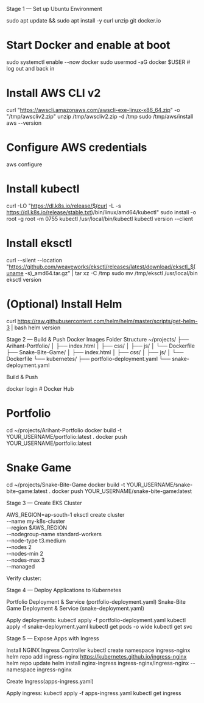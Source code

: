 Stage 1 — Set up Ubuntu Environment

sudo apt update && sudo apt install -y curl unzip git docker.io

# Start Docker and enable at boot
sudo systemctl enable --now docker
sudo usermod -aG docker $USER  # log out and back in

# Install AWS CLI v2
curl "https://awscli.amazonaws.com/awscli-exe-linux-x86_64.zip" -o "/tmp/awscliv2.zip"
unzip /tmp/awscliv2.zip -d /tmp
sudo /tmp/aws/install
aws --version

# Configure AWS credentials
aws configure

# Install kubectl
curl -LO "https://dl.k8s.io/release/$(curl -L -s https://dl.k8s.io/release/stable.txt)/bin/linux/amd64/kubectl"
sudo install -o root -g root -m 0755 kubectl /usr/local/bin/kubectl
kubectl version --client

# Install eksctl
curl --silent --location "https://github.com/weaveworks/eksctl/releases/latest/download/eksctl_$(uname -s)_amd64.tar.gz" | tar xz -C /tmp
sudo mv /tmp/eksctl /usr/local/bin
eksctl version

# (Optional) Install Helm
curl https://raw.githubusercontent.com/helm/helm/master/scripts/get-helm-3 | bash
helm version



Stage 2 — Build & Push Docker Images
Folder Structure
~/projects/
├── Arihant-Portfolio/
│   ├── index.html
│   ├── css/
│   ├── js/
│   └── Dockerfile
├── Snake-Bite-Game/
│   ├── index.html
│   ├── css/
│   ├── js/
│   └── Dockerfile
└── kubernetes/
    ├── portfolio-deployment.yaml
    └── snake-deployment.yaml



Build & Push

docker login  # Docker Hub
# Portfolio
cd ~/projects/Arihant-Portfolio
docker build -t YOUR_USERNAME/portfolio:latest .
docker push YOUR_USERNAME/portfolio:latest

# Snake Game
cd ~/projects/Snake-Bite-Game
docker build -t YOUR_USERNAME/snake-bite-game:latest .
docker push YOUR_USERNAME/snake-bite-game:latest



Stage 3 — Create EKS Cluster


AWS_REGION=ap-south-1
eksctl create cluster \
  --name my-k8s-cluster \
  --region $AWS_REGION \
  --nodegroup-name standard-workers \
  --node-type t3.medium \
  --nodes 2 \
  --nodes-min 2 \
  --nodes-max 3 \
  --managed


Verify cluster:

Stage 4 — Deploy Applications to Kubernetes

Portfolio Deployment & Service (portfolio-deployment.yaml)
Snake-Bite Game Deployment & Service (snake-deployment.yaml)

Apply deployments:
kubectl apply -f portfolio-deployment.yaml
kubectl apply -f snake-deployment.yaml
kubectl get pods -o wide
kubectl get svc


Stage 5 — Expose Apps with Ingress

Install NGINX Ingress Controller
kubectl create namespace ingress-nginx
helm repo add ingress-nginx https://kubernetes.github.io/ingress-nginx
helm repo update
helm install nginx-ingress ingress-nginx/ingress-nginx --namespace ingress-nginx


Create Ingress(apps-ingress.yaml)

Apply ingress:
kubectl apply -f apps-ingress.yaml
kubectl get ingress


